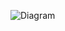 ![Diagram](https://www.planttext.com/api/plantuml/png/L92z3W514CVxUOefUOMxWaH1ef9u0SSo6sTNt5oXLgh42xX28Q4YaTmMYXNliK_W5Qnr9AQR-N_abtcQMpFZmOBpMGeiEHNOovV82tjKXFUDAw-CP7Tg0X1y47N95aFw7FySiTUaCwkPZm-GdTagd9AE0UGOQorxhZ9JiXSrQTIHIQWWr07zH2tANNbGc3Yp_bO6eUtCILRf8UbtWqU8GQIPm5etz5KT_R1WOWkDvChRZqseaHm3H1tjTqzNxjdJFmhrDMIivm1Dxtl_uWK00F__0m00)
